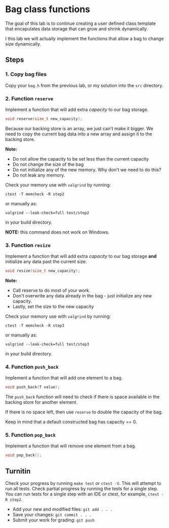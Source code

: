 # Bag class functions

The goal of this lab is to continue creating a user defined
class template that encapulates data storage that can grow
and shrink dynamically.

I this lab we will actually implement the functions 
that allow a bag to change size dynamically.

## Steps

### 1. Copy bag files
Copy your `bag.h` from the previous lab,
or my solution into the `src` directory.

### 2. Function `reserve`
Implement a function that will add extra *capacity* to our bag storage.

```cpp
void reserve(size_t new_capacity);
```
Because our backing store is an array, we just can't make it bigger.
We need to copy the current bag data into a new array and assign 
it to the backing store.

**Note:**

- Do not allow the capacity to be set less than the current capacity
- Do not change the size of the bag
- Do not initialize any of the new memory.
  Why don't we need to do this?
- Do not leak any memory.

Check your memory use with `valgrind` by running:

```
ctest -T memcheck -R step2
```

or manually as:

```
valgrind --leak-check=full test/step2
```


in your build directory.

**NOTE:** this command does not work on Windows.

### 3. Function `resize`
Implement a function that will add extra *capacity* to our bag storage
**and** initialize any data past the current size.

```cpp
void resize(size_t new_capacity);
```

**Note:**

- Call reserve to do most of your work.
- Don't overwrite any data already in the bag -
  just initialize any new capacity.
- Lastly, set the size to the new capacity

Check your memory use with `valgrind` by running:

```
ctest -T memcheck -R step3
```

or manually as:

```
valgrind --leak-check=full test/step3
```

in your build directory.

### 4. Function `push_back`
Implement a function that will add one element to a bag.

```cpp
void push_back(T value);
```

The `push_back` function will need to check if there is space available
in the backing store for another element.

If there is no space left,
then use `reserve` to double the capacity of the bag.

Keep in mind that a default constructed bag has capacity == 0.

### 5. Function `pop_back`
Implement a function that will remove one element from a bag.

```cpp
void pop_back();
```

## Turnitin
Check your progress by running `make test` or `ctest -V`.
This will attempt to run all tests.
Check partial progress by running the tests for a single step.
You can run tests for a single step with an IDE or ctest,
for example, `ctest -R step2`.

- Add your new and modified files: `git add . . . `
- Save your changes: `git commit . . . `
- Submit your work for grading: `git push`


